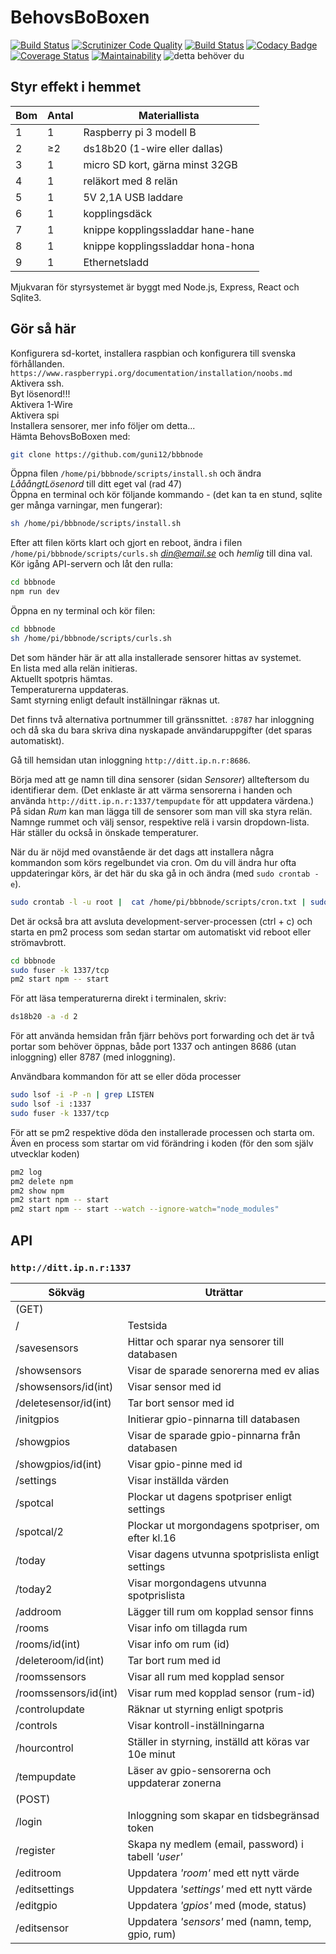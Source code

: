 # BehovsBoBoxen
[![Build Status](https://travis-ci.org/guni12/bbbnode.svg?branch=master)](https://travis-ci.org/guni12/bbbnode) 
[![Scrutinizer Code Quality](https://scrutinizer-ci.com/g/guni12/bbbnode/badges/quality-score.png?b=master)](https://scrutinizer-ci.com/g/guni12/bbbnode/?branch=master) 
[![Build Status](https://scrutinizer-ci.com/g/guni12/bbbnode/badges/build.png?b=master)](https://scrutinizer-ci.com/g/guni12/bbbnode/build-status/master) 
[![Codacy Badge](https://api.codacy.com/project/badge/Grade/b293df61900a45f5afae54b63d759876)](https://www.codacy.com/app/guni12/bbbnode?utm_source=github.com&amp;utm_medium=referral&amp;utm_content=guni12/bbbnode&amp;utm_campaign=Badge_Grade) 
[![Coverage Status](https://coveralls.io/repos/github/guni12/bbbnode/badge.png?branch=master)](https://coveralls.io/github/guni12/bbbnode?branch=master) 
[![Maintainability](https://api.codeclimate.com/v1/badges/d358e99378a19a9ec839/maintainability)](https://codeclimate.com/github/guni12/bbbnode/maintainability)
![detta behöver du](http://www.behovsbo.se/themes/images/bbbmaterial.jpg)
## Styr effekt i hemmet
| Bom | Antal    | Materiallista                     |
| --- | ---------|---------------------------------- |
| 1   | 1        | Raspberry pi 3 modell B           |
| 2   | &#8805;2 | ds18b20 (1-wire eller dallas)     |
| 3   | 1        | micro SD kort, gärna minst 32GB   |
| 4   | 1        | reläkort med 8 relän              |
| 5   | 1        | 5V 2,1A USB laddare               |
| 6   | 1        | kopplingsdäck                     |
| 7   | 1        | knippe kopplingssladdar hane-hane |
| 8   | 1        | knippe kopplingssladdar hona-hona |
| 9   | 1        | Ethernetsladd                     |

Mjukvaran för styrsystemet är byggt med Node.js, Express, React och Sqlite3.

## Gör så här

Konfigurera sd-kortet, installera raspbian och konfigurera till svenska förhållanden.  
`https://www.raspberrypi.org/documentation/installation/noobs.md`  
Aktivera ssh.  
Byt lösenord!!!  
Aktivera 1-Wire  
Aktivera spi  
Installera sensorer, mer info följer om detta...  
Hämta BehovsBoBoxen med:  
```sh
git clone https://github.com/guni12/bbbnode
```
Öppna filen `/home/pi/bbbnode/scripts/install.sh` och ändra *LååångtLösenord* till ditt eget val (rad 47)  
Öppna en terminal och kör följande kommando - (det kan ta en stund, sqlite ger många varningar, men fungerar):  
```sh
sh /home/pi/bbbnode/scripts/install.sh
```
Efter att filen körts klart och gjort en reboot, ändra i filen `/home/pi/bbbnode/scripts/curls.sh` *din@email.se* och *hemlig* till dina val.  
Kör igång API-servern och låt den rulla:
```sh
cd bbbnode
npm run dev
```
Öppna en ny terminal och kör filen:
```sh
cd bbbnode
sh /home/pi/bbbnode/scripts/curls.sh
```
Det som händer här är att alla installerade sensorer hittas av systemet.  
En lista med alla relän initieras.  
Aktuellt spotpris hämtas.  
Temperaturerna uppdateras.  
Samt styrning enligt default inställningar räknas ut.  

Det finns två alternativa portnummer till gränssnittet. `:8787` har inloggning och då ska du bara skriva dina nyskapade användaruppgifter (det sparas automatiskt).  

Gå till hemsidan utan inloggning `http://ditt.ip.n.r:8686`.  

Börja med att ge namn till dina sensorer (sidan *Sensorer*) allteftersom du identifierar dem. (Det enklaste är att värma sensorerna i handen och använda `http://ditt.ip.n.r:1337/tempupdate` för att uppdatera värdena.)  
På sidan *Rum* kan man lägga till de sensorer som man vill ska styra relän. Namnge rummet och välj sensor, respektive relä i varsin dropdown-lista. Här ställer du också in önskade temperaturer.  

När du är nöjd med ovanstående är det dags att installera några kommandon som körs regelbundet via cron. Om du vill ändra hur ofta uppdateringar körs, är det här du ska gå in och ändra (med `sudo crontab -e`).
```sh
sudo crontab -l -u root |  cat /home/pi/bbbnode/scripts/cron.txt | sudo crontab -u root -
```
Det är också bra att avsluta development-server-processen (ctrl + c) och starta en pm2 process som sedan startar om automatiskt vid reboot eller strömavbrott.

```sh
cd bbbnode
sudo fuser -k 1337/tcp
pm2 start npm -- start
```

För att läsa temperaturerna direkt i terminalen, skriv:
```sh
ds18b20 -a -d 2
```
För att använda hemsidan från fjärr behövs port forwarding och det är två portar som behöver öppnas, både port 1337 och antingen 8686 (utan inloggning) eller 8787 (med inloggning).

Användbara kommandon för att se eller döda processer
```sh
sudo lsof -i -P -n | grep LISTEN
sudo lsof -i :1337
sudo fuser -k 1337/tcp
```
För att se pm2 respektive döda den installerade processen och starta om.  
Även en process som startar om vid förändring i koden (för den som själv utvecklar koden)
```sh
pm2 log
pm2 delete npm
pm2 show npm
pm2 start npm -- start
pm2 start npm -- start --watch --ignore-watch="node_modules"
```
## API 
### `http://ditt.ip.n.r:1337`

| Sökväg                | Uträttar                                              |
|-----------------------|-------------------------------------------------------|
| (GET)                 |                                                       |
| /                     | Testsida                                              |
| /savesensors          | Hittar och sparar nya sensorer till databasen         |
| /showsensors          | Visar de sparade senorerna med ev alias               |
| /showsensors/id(int)  | Visar sensor med id                                   |
| /deletesensor/id(int) | Tar bort sensor med id                                |
| /initgpios            | Initierar gpio-pinnarna till databasen                |
| /showgpios            | Visar de sparade gpio-pinnarna från databasen         |
| /showgpios/id(int)    | Visar gpio-pinne med id                               |
| /settings             | Visar inställda värden                                |
| /spotcal              | Plockar ut dagens spotpriser enligt settings          |
| /spotcal/2            | Plockar ut morgondagens spotpriser, om efter kl.16    |
| /today                | Visar dagens utvunna spotprislista enligt settings    |
| /today2               | Visar morgondagens utvunna spotprislista              |
| /addroom              | Lägger till rum om kopplad sensor finns               |
| /rooms                | Visar info om tillagda rum                            |
| /rooms/id(int)        | Visar info om rum (id)                                |
| /deleteroom/id(int)   | Tar bort rum med id                                   |
| /roomssensors         | Visar all rum med kopplad sensor                      |
| /roomssensors/id(int) | Visar rum med kopplad sensor (rum-id)                 |
| /controlupdate        | Räknar ut styrning enligt spotpris                    |
| /controls             | Visar kontroll-inställningarna                        |
| /hourcontrol          | Ställer in styrning, inställd att köras var 10e minut |
| /tempupdate           | Läser av gpio-sensorerna och uppdaterar zonerna       |
| (POST)                |                                                       |
| /login                | Inloggning som skapar en tidsbegränsad token          |
| /register             | Skapa ny medlem (email, password) i tabell *'user'*   |
| /editroom             | Uppdatera *'room'* med ett nytt värde                 |
| /editsettings         | Uppdatera *'settings'* med ett nytt värde             |
| /editgpio             | Uppdatera *'gpios'* med (mode, status)                |
| /editsensor           | Uppdatera *'sensors'* med (namn, temp, gpio, rum)     |